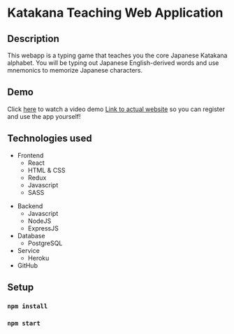 # Katakana Teaching Web Application

## Description

This webapp is a typing game that teaches you the core Japanese Katakana alphabet. 
You will be typing out Japanese English-derived words and use mnemonics to memorize Japanese characters.



## Demo
Click [here](https://youtu.be/wIK9oneUrDg) to watch a video demo
[Link to actual website](https://tale97.github.io/KatakanaTeachingWebapp/) so you can register and use the app yourself!

## Technologies used
* Frontend
  * React
  * HTML & CSS
  * Redux
  * Javascript
  * SASS
- Backend
   - Javascript
   - NodeJS
   - ExpressJS
- Database
   - PostgreSQL
- Service
  - Heroku
 - GitHub

## Setup
### `npm install`
### `npm start`
